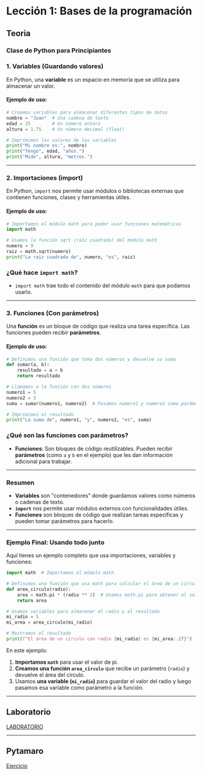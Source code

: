 # Lección 1: Bases de la programación

## Teoria

### **Clase de Python para Principiantes**

### **1. Variables (Guardando valores)**

En Python, una **variable** es un espacio en memoria que se utiliza para almacenar un valor.

#### Ejemplo de uso:

```python
# Creamos variables para almacenar diferentes tipos de datos
nombre = "Juan"  # Una cadena de texto
edad = 25        # Un número entero
altura = 1.75    # Un número decimal (float)

# Imprimimos los valores de las variables
print("Mi nombre es:", nombre)
print("Tengo", edad, "años.")
print("Mido", altura, "metros.")
```


---

### **2. Importaciones (import)**

En Python, `import` nos permite usar módulos o bibliotecas externas que contienen funciones, clases y herramientas útiles.

#### Ejemplo de uso:

```python
# Importamos el módulo math para poder usar funciones matemáticas
import math

# Usamos la función sqrt (raíz cuadrada) del módulo math
numero = 9
raiz = math.sqrt(numero)
print("La raíz cuadrada de", numero, "es", raiz)
```

### ¿Qué hace `import math`?

- `import math` trae todo el contenido del módulo `math` para que podamos usarlo.

---

### **3. Funciones (Con parámetros)**

Una **función** es un bloque de código que realiza una tarea específica. Las funciones pueden recibir **parámetros**.

#### Ejemplo de uso:

```python
# Definimos una función que toma dos números y devuelve su suma
def sumar(a, b):
    resultado = a + b
    return resultado

# Llamamos a la función con dos números
numero1 = 5
numero2 = 3
suma = sumar(numero1, numero2)  # Pasamos numero1 y numero2 como parámetros

# Imprimimos el resultado
print("La suma de", numero1, "y", numero2, "es", suma)
```

### ¿Qué son las funciones con parámetros?

- **Funciones**: Son bloques de código reutilizables. Pueden recibir **parámetros** (como `a` y `b` en el ejemplo) que les dan información adicional para trabajar.

---

### **Resumen**

- **Variables** son "contenedores" donde guardamos valores como números o cadenas de texto.
- **`import`** nos permite usar módulos externos con funcionalidades útiles.
- **Funciones** son bloques de código que realizan tareas específicas y pueden tomar parámetros para hacerlo.

---

### **Ejemplo Final: Usando todo junto**

Aquí tienes un ejemplo completo que usa importaciones, variables y funciones:

```python
import math  # Importamos el módulo math

# Definimos una función que usa math para calcular el área de un círculo
def area_circulo(radio):
    area = math.pi * (radio ** 2)  # Usamos math.pi para obtener el valor de pi
    return area

# Usamos variables para almacenar el radio y el resultado
mi_radio = 5
mi_area = area_circulo(mi_radio)

# Mostramos el resultado
print(f"El área de un círculo con radio {mi_radio} es {mi_area:.2f}")
```

En este ejemplo:

1. **Importamos `math`** para usar el valor de pi.
2. **Creamos una función `area_circulo`** que recibe un parámetro (`radio`) y devuelve el área del círculo.
3. Usamos **una variable (`mi_radio`)** para guardar el valor del radio y luego pasamos esa variable como parámetro a la función.

---

## Laboratorio

[LABORATORIO](https://colab.research.google.com/github/libialany/qhawanacode/blob/main/docs/course1/lesson1.ipynb)


---

## Pytamaro

[Ejercicio](https://pytamaro.si.usi.ch/activities/luce-hoc/plain-wall/en/v1?curriculum=luce-hoc%2Fcastle)
